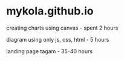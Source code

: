 # mykoIa.github.io


creating charts using canvas  - spent 2 hours

diagram using only js, css, html  - 5 hours

landing page tagam  - 35-40 hours
